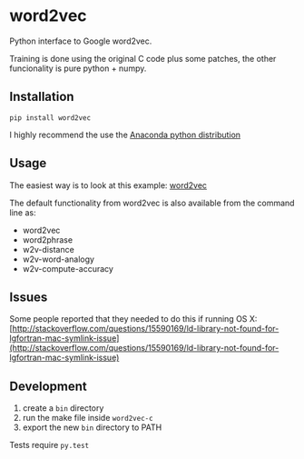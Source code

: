 word2vec
========

Python interface to Google word2vec.

Training is done using the original C code plus some patches, the other funcionality is pure python + numpy.

## Installation

`pip install word2vec`

I highly recommend the use the [Anaconda python distribution](http://continuum.io/downloads)

## Usage

The easiest way is to look at this example:
[word2vec](http://nbviewer.ipython.org/urls/raw.github.com/danielfrg/word2vec/master/examples/word2vec.ipynb)

The default functionality from word2vec is also available from the command line as:
- word2vec
- word2phrase
- w2v-distance
- w2v-word-analogy
- w2v-compute-accuracy

## Issues

Some people reported that they needed to do this if running OS X:
[http://stackoverflow.com/questions/15590169/ld-library-not-found-for-lgfortran-mac-symlink-issue](http://stackoverflow.com/questions/15590169/ld-library-not-found-for-lgfortran-mac-symlink-issue)

## Development

1. create a `bin` directory
2. run the make file inside `word2vec-c`
3. export the new `bin` directory to PATH

Tests require `py.test`
